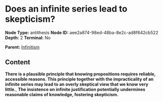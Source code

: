 # Does an infinite series lead to skepticism?

**Node Type:** antithesis
**Node ID:** aee2a874-98ed-48ba-8e2c-ad8f642cb522
**Depth:** 2
**Terminal:** No

**Parent:** [Infinitism](infinitism.md)

## Content

**There is a plausible principle that knowing propositions requires reliable, accessible reasons. This principle together with the impracticality of an infinite series may lead to an overly skeptical view that we know very little.**, **The insistence on infinite justification potentially undermines reasonable claims of knowledge, fostering skepticism.**

